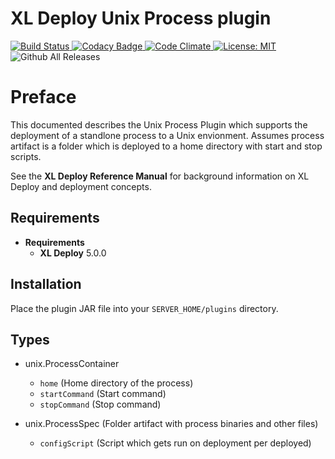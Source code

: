 # XL Deploy Unix Process plugin

[![Build Status][xld-unix-process-plugin-travis-image] ][xld-unix-process-plugin-travis-url]
[![Codacy Badge][xld-unix-process-plugin-codacy-image] ][xld-unix-process-plugin-codacy-url]
[![Code Climate][xld-unix-process-plugin-code-climate-image] ][xld-unix-process-plugin-code-climate-url]
[![License: MIT][xld-unix-process-plugin-license-image] ][xld-unix-process-plugin-license-url]
![Github All Releases][xld-unix-process-plugin-downloads-image]

[xld-unix-process-plugin-travis-image]: https://travis-ci.org/xebialabs-community/xld-unix-process-plugin.svg?branch=master
[xld-unix-process-plugin-travis-url]: https://travis-ci.org/xebialabs-community/xld-unix-process-plugin
[xld-unix-process-plugin-codacy-image]: https://api.codacy.com/project/badge/Grade/21ad78cccf7b47839547a1fcd9e342aa
[xld-unix-process-plugin-codacy-url]: https://www.codacy.com/app/xebialabs-community/xld-unix-process-plugin
[xld-unix-process-plugin-code-climate-image]: https://codeclimate.com/github/xebialabs-community/xld-unix-process-plugin/badges/gpa.svg
[xld-unix-process-plugin-code-climate-url]: https://codeclimate.com/github/xebialabs-community/xld-unix-process-plugin
[xld-unix-process-plugin-license-image]: https://img.shields.io/badge/License-MIT-yellow.svg
[xld-unix-process-plugin-license-url]: https://opensource.org/licenses/MIT
[xld-unix-process-plugin-downloads-image]: https://img.shields.io/github/downloads/xebialabs-community/xld-unix-process-plugin/total.svg

# Preface #

This documented describes the Unix Process Plugin which supports the deployment of a standlone process to a Unix envionment. Assumes process artifact is a folder which is deployed to a home directory with start and stop scripts.

See the **XL Deploy Reference Manual** for background information on XL Deploy and deployment concepts.

## Requirements ##

* **Requirements**
    * **XL Deploy** 5.0.0

## Installation ##

Place the plugin JAR file into your `SERVER_HOME/plugins` directory.  

## Types ##

+ unix.ProcessContainer
  * `home` (Home directory of the process)
  * `startCommand` (Start command)
  * `stopCommand` (Stop command)

+ unix.ProcessSpec (Folder artifact with process binaries and other files)
  * `configScript` (Script which gets run on deployment per deployed)
